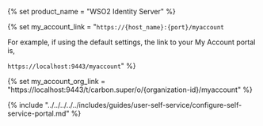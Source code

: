 {% set product_name = "WSO2 Identity Server" %}

{% set my_account_link = "<code>https://{host_name}:{port}/myaccount</code>

For example, if using the default settings, the link to your My Account portal is,

<code>https://localhost:9443/myaccount</code>" %}


{% set my_account_org_link = "https://localhost:9443/t/carbon.super/o/{organization-id}/myaccount" %}


{% include "../../../../../includes/guides/user-self-service/configure-self-service-portal.md" %}